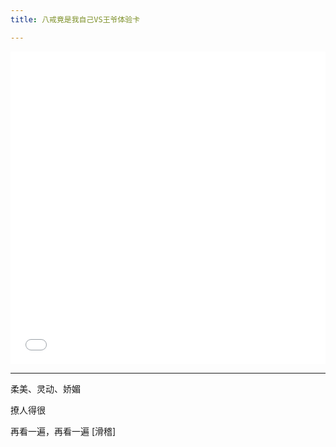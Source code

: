 ```yaml
---
title: 八戒竟是我自己VS王爷体验卡

---
```


<iframe src="//player.bilibili.com/player.html?aid=588592329&bvid=BV15B4y1M7qw&cid=351257235&page=1&as_wide=1&high_quality=1&danmaku=1" scrolling="no" border="0" frameborder="no" framespacing="0" width="100%" height="500" allowfullscreen="true"> </iframe>

<hr>

柔美、灵动、娇媚

撩人得很

再看一遍，再看一遍 [滑稽]





